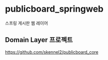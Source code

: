# publicboard_springweb

스프링 게시판 웹 레이어

## Domain Layer 프로젝트  

https://github.com/skennel2/publicboard_core